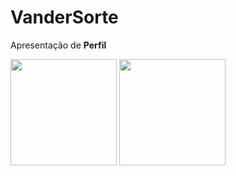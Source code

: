 # VanderSorte
 
Apresentação de **Perfil**

<div>
<img  height="170em" src="https://github-readme-stats.vercel.app/api?username=vandersorte&show_icons=true&theme=radical"/>
<img height="170em"src="https:github-readme-statsvercelappapitop-langsusername=vandersortelayout=compactlangs_count=16theme=radical"/>
</div>

